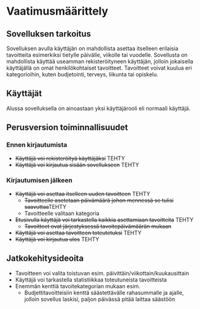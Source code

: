 # Vaatimusmäärittely

## Sovelluksen tarkoitus

Sovelluksen avulla käyttäjän on mahdollista asettaa itselleen erilaisia tavoitteita esimerkiksi tietylle päivälle, viikolle tai vuodelle. Sovellusta on mahdollista käyttää useamman rekisteröityneen käyttäjän, jolloin jokaisella käyttäjällä on omat henkilökohtaiset tavoitteet. Tavoitteet voivat kuulua eri kategorioihin, kuten budjetointi, terveys, liikunta tai opiskelu. 

## Käyttäjät

Alussa sovelluksella on ainoastaan yksi käyttäjärooli eli normaali käyttäjä.

## Perusversion toiminnallisuudet

### Ennen kirjautumista

* ~~Käyttäjä voi rekisteröityä käyttäjäksi~~ TEHTY
* ~~Käyttäjä voi kirjautua sisään sovellukseen~~ TEHTY

### Kirjautumisen jälkeen

* ~~Käyttäjä voi asettaa itselleen uuden tavoitteen~~ TEHTY
	* ~~Tavoitteelle asetetaan päivämäärä johon mennessä se tulisi saavuttaa~~TEHTY
	* Tavoitteelle valitaan kategoria
* ~~Etusivulla käyttäjä voi tarkastella kaikkia asettamiaan tavoitteita~~ TEHTY
	* ~~Tavoitteet ovat järjestyksessä tavoitepäivämäärän mukaan~~
* ~~Käyttäjä voi asettaa tavoitteen toteutetuksi~~ TEHTY
* ~~Käyttäjä voi kirjautua ulos~~ TEHTY

## Jatkokehitysideoita

* Tavoitteen voi valita toistuvan esim. päivittäin/viikottain/kuukausittain
* Käyttäjä voi tarkastella statistiikkaa toteutuneista tavoitteista
* Enemmän kenttiä tavoitekategorian mukaan esim.
	* Budjettitavoitteisiin kenttä säästettävälle rahasummalle ja ajalle, jolloin sovellus laskisi, paljon päivässä pitää laittaa säästöön


